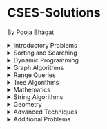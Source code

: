# CSES-Solutions

By Pooja Bhagat

<details>
<summary> Introductory Problems </summary> 

   * [Weird Algorithm](./IntroductoryProblems/WeirdAlgorithm.cpp)
   * [Missing Number](./IntroductoryProblems/MissingNumber.cpp)
   * [Repetitions](./IntroductoryProblems/Repetitions.cpp)
   * [Increasing Array](./IntroductoryProblems/IncreasingArray.cpp)
   * [Permutations](./IntroductoryProblems/Permutations.cpp)
   * [Number Spiral](./IntroductoryProblems/NumberSpiral.cpp)
   * [Two Knights](./IntroductoryProblems/TwoKnights.cpp)
   * [Two Sets](./IntroductoryProblems/TwoSets.cpp)
   * [Bit Strings](./IntroductoryProblems/BitStrings.cpp)
   * [Trailing Zeroes](./IntroductoryProblems/TrailingZeroes.cpp)
   * [Coin Piles](./IntroductoryProblems/CoinPiles.cpp)
   * [Palindrome Reorder](./IntroductoryProblems/PalindromeReorder.cpp)
   * [Gray Code](./IntroductoryProblems/GrayCode.cpp)
   * [Tower of Hanoi](./IntroductoryProblems/TowerofHanoi.cpp)
   * [Creating Strings I](./IntroductoryProblems/CreatingStringsI.cpp)
   * [Apple Division](./IntroductoryProblems/AppleDivision.cpp)
   * [Chessboard and Queens](./IntroductoryProblems/ChessboardAndQueens.cpp)
   * [Digit Queries](./IntroductoryProblems/DigitQueries.cpp)
   * [Grid Paths](./IntroductoryProblems/GridPaths.cpp)
</details>

<details>
<summary> Sorting and Searching </summary>

   * [Distinct Numbers](./SortingandSearching/DistinctNumbers.cpp)
   * [Apartments](./SortingandSearching/Apartments.cpp)
   * [Ferris Wheel](./SortingandSearching/FerrisWheel.cpp)
   * [Concert Tickets](./SortingandSearching/ConcertTickets.cpp)
   * [Restaurant Customers](./SortingandSearching/RestaurantCustomers.cpp)
   * [Movie Festival](./SortingandSearching/MovieFestival.cpp)
   * [Sum of Two Values](./SortingandSearching/SumofTwoValues.cpp)
   * [Maximum Subarray Sum](./SortingandSearching/MaximumSubarraySum.cpp)
   * [Stick Lengths](./SortingandSearching/StickLengths.cpp)
   * [Missing Coin Sum](./SortingandSearching/MissingCoinSum.cpp)
   * [Collecting Numbers](./SortingandSearching/CollectingNumbers.cpp)
   * [Collecting Numbers II](./SortingandSearching/CollectingNumbersII.cpp)
   * [Playlist](./SortingandSearching/Playlist.cpp)
   * [Towers](./SortingandSearching/Towers.cpp)
   * [Traffic Lights](./SortingandSearching/TrafficLights.cpp)
   * [Josephus Problem I](./SortingandSearching/JosephusProblemI.cpp)
   * [Josephus Problem II](./SortingandSearching/JosephusProblemII.cpp)
   * [Nested Ranges Check](./SortingandSearching/NestedRangesCheck.cpp)
   * [Nested Ranges Count](./SortingandSearching/NestedRangesCount.cpp)
   * [Room Allocation](./SortingandSearching/RoomAllocation.cpp)
   * [Factory Machines](./SortingandSearching/FactoryMachines.cpp)
   * [Tasks and Deadlines](./SortingandSearching/TasksandDeadlines.cpp)
   * [Reading Books](./SortingandSearching/ReadingBooks.cpp)
   * [Sum of Three Values](./SortingandSearching/SumofThreeValues.cpp)
   * [Sum of Four Values](./SortingandSearching/SumofFourValues.cpp)
   * [Nearest Smaller Values](./SortingandSearching/NearestSmallerValues.cpp)
   * [Subarray Sums I](./SortingandSearching/SubarraySumsI.cpp)
   * [Subarray Sums II](./SortingandSearching/SubarraySumsII.cpp)
   * [Subarray Divisibility](./SortingandSearching/SubarrayDivisibility.cpp)
   * [Subarray Distinct Values](./SortingandSearching/SubarrayDistinctValues.cpp)
   * [Array Division](./SortingandSearching/ArrayDivision.cpp)
   * [Sliding Median](./SortingandSearching/SlidingMedian.cpp)
   * [Sliding Cost](./SortingandSearching/SlidingCost.cpp)
   * [Movie Festival II](./SortingandSearching/MovieFestivalII.cpp)
   * [Maximum Subarray Sum II](./SortingandSearching/MaximumSubarraySumII.cpp)
</details>

<details>
<summary> Dynamic Programming </summary>

   * [Dice Combinations](./DynamicProgramming/DiceCombinations.cpp)
   * [Minimizing Coins](./DynamicProgramming/MinimizingCoins.cpp)
   * [Coin Combinations I](./DynamicProgramming/CoinCombinationsI.cpp)
   * [Coin Combinations II](./DynamicProgramming/CoinCombinationsII.cpp)
   * [Removing Digits](./DynamicProgramming/RemovingDigits.cpp)
   * [Grid Paths](./DynamicProgramming/GridPaths.cpp)
   * [Book Shop](./DynamicProgramming/BookShop.cpp)
   * [Array Description](./DynamicProgramming/ArrayDescription.cpp)
   * [Counting Towers](./DynamicProgramming/CountingTowers.cpp)
   * [Edit Distance](./DynamicProgramming/EditDistance.cpp)
   * [Rectangle Cutting](./DynamicProgramming/RectangleCutting.cpp)
   * [Money Sums](./DynamicProgramming/MoneySums.cpp)
   * [Removal Game](./DynamicProgramming/RemovalGame.cpp)
   * [Two Sets II](./DynamicProgramming/TwoSetsII.cpp)
   * [Increasing Subsequence](./DynamicProgramming/IncreasingSubsequence.cpp)
   * [Projects](./DynamicProgramming/Projects.cpp)
   * [Elevator Rides](./DynamicProgramming/ElevatorRides.cpp)
   * [Counting Tilings](./DynamicProgramming/CountingTilings.cpp)
   * [Counting Numbers](./DynamicProgramming/CountingNumbers.cpp)
</details>

<details>
<summary> Graph Algorithms </summary>

   * [Counting Rooms](./GraphAlgorithms/CountingRooms.cpp)
   * [Labyrinth](./GraphAlgorithms/Labyrinth.cpp)
   * [Building Roads](./GraphAlgorithms/BuildingRoads.cpp)
   * [Message Route](./GraphAlgorithms/MessageRoute.cpp)
   * [Building Teams](./GraphAlgorithms/BuildingTeams.cpp)
   * [Round Trip](./GraphAlgorithms/RoundTrip.cpp)
   * [Monsters](./GraphAlgorithms/Monsters.cpp)
   * [Shortest Routes I](./GraphAlgorithms/ShortestRoutesI.cpp)
   * [Shortest Routes II](./GraphAlgorithms/ShortestRoutesII.cpp)
   * [High Score](./GraphAlgorithms/HighScore.cpp)
   * [Flight Discount](./GraphAlgorithms/FlightDiscount.cpp)
   * [Cycle Finding](./GraphAlgorithms/CycleFinding.cpp)
   * [Flight Routes](./GraphAlgorithms/FlightRoutes.cpp)
   * [Round Trip II](./GraphAlgorithms/RoundTripII.cpp)
   * [Course Schedule](./GraphAlgorithms/CourseSchedule.cpp)
   * [Longest FLight Route](./GraphAlgorithms/LongestFlightRoute.cpp)
   * [Game Routes](./GraphAlgorithms/GameRoutes.cpp)
   * [Investigation](./GraphAlgorithms/Investigation.cpp)
   * [Planets Queries I](./GraphAlgorithms/PlanetsQueriesI.cpp)
   * [Planets Queries II](./GraphAlgorithms/PlanetsQueriesII.cpp)
   * [Planets Cycles](./GraphAlgorithms/PlanetsCycles.cpp)
   * [Road Reparation](./GraphAlgorithms/RoadReparation.cpp)
   * [Road Construction](./GraphAlgorithms/RoadConstruction.cpp)
   * [Flight Routes Check](./GraphAlgorithms/FightRoutesCheck.cpp)
   * [Planets and Kingdoms](./GraphAlgorithms/PlanetsandKingdoms.cpp)
   * [Giant Pizza](./GraphAlgorithms/GiantPizza.cpp)
   * [Coin Collector](./GraphAlgorithms/CoinCollecter.cpp)
   * [Mail Delivery](./GraphAlgorithms/MailDelivery.cpp)
   * [De Bruijin Sequence](./GraphAlgorithms/DeBruijinSequence.cpp)
   * [Teleporters Path](./GraphAlgorithms/TeleportersPath.cpp)
   * [Hamiltonian Flights](./GraphAlgorithms/HamiltonianFlights.cpp)
   * [Knight's Tour](./GraphAlgorithms/KnightsTour.cpp)
   * [Download Speed](./GraphAlgorithms/DownloadSpeed.cpp)
   * [Police Chase](./GraphAlgorithms/PoliceChase.cpp)
   * [School Dance](./GraphAlgorithms/SchoolDance.cpp)
   * [Distinct Routes](./GraphAlgorithms/DistinctRoutes.cpp)
</details>

<details>
<summary> Range Queries </summary>

   * [Range Sum Queries I](./RangeQueries/RangeSumQueriesI.cpp)
   * [Range Minimum Queries I](./RangeQueries/RangeMinimumQueriesI.cpp)
   * [Range Sum Queries II](./RangeQueries/RangeSumQueriesII.cpp)
   * [Range Minimum Queries II](./RangeQueries/RangeMinimumQueriesII.cpp)
   * [Range XOR Queries](./RangeQueries/RangeXORQueries.cpp)
   * [Range Update Queries](./RangeQueries/RangeUpdateQueries.cpp)
   * [Forest Queries](./RangeQueries/ForestQueries.cpp)
   * [Hotel Queries](./RangeQueries/HotelQueries.cpp)
   * [List Removals](./RangeQueries/ListRemovals.cpp)
   * [Salary Queries](./RangeQueries/SalaryQueries.cpp)
   * [Prefix Sum Queries](./RangeQueries/PrefixSumQueries.cpp)
   * [Pizzeria Queries](./RangeQueries/PizzeriaQueries.cpp)
   * [Subarray Sum Queries](./RangeQueries/SubarraySumQueries.cpp)
   * [Distinct Values Queries](./RangeQueries/DistinctValuesQueries.cpp)
   * [Increasing Array Queries](./RangeQueries/IncreasingArrayQueries.cpp)
   * [Forest Queries II](./RangeQueries/ForestQueriesII.cpp)
   * [Range Updates and Sums](./RangeQueries/RangeUpdatesandSums.cpp)
   * [Polynomial Queries](./RangeQueries/PolynomialQueries.cpp)
   * [Range Queries and Copies](./RangeQueries/RangeQueriesandCopies.cpp)
</details>

<details>
<summary> Tree Algorithms </summary>

   * [Subordinates](./TreeAlgorithms/Subordinates.cpp)
   * [Tree Matching](./TreeAlgorithms/TreeMatching.cpp)
   * [Tree Diameter](./TreeAlgorithms/TreeDiameter.cpp)
   * [Tree Distances I](./TreeAlgorithms/TreeDistancesI.cpp)
   * [Tree Distances II](./TreeAlgorithms/TreeDistancesII.cpp)
   * [Company Queries I](./TreeAlgorithms/CompanyQueriesI.cpp)
   * [Company Queries II](./TreeAlgorithms/CompanyQueriesII.cpp)
   * [Distance Queries](./TreeAlgorithms/DistanceQueries.cpp)
   * [Counting Paths](./TreeAlgorithms/CountingPaths.cpp)
   * [Subtree Queries](./TreeAlgorithms/SubtreeQueries.cpp)
   * [Path Queries](./TreeAlgorithms/PathQueries.cpp)
   * [Path Queries II]
   * [Distinct Colors](./TreeAlgorithms/DistinctColors.cpp)
   * [Finding a Centroid]
   * [Fixed-Length Paths I]
   * [Fixed-Length Paths II]
</details>

<details>
<summary> Mathematics </summary>

   * [Exponentiation](./Mathematics/Exponentiation.cpp)
   * [Exponentiation II](./Mathematics/ExponentiationII.cpp)
   * [Counting Divisors](./Mathematics/CountingDivisors.cpp)
   * [Common Divisors](./Mathematics/CommonDivisors.cpp)
   * [Sum of Divisors](./Mathematics/SumofDivisors.cpp)
   * [Binomial Coefficients](./Mathematics/BinomialCoefficients.cpp)
   * [Creating Strings II](./Mathematics/CreatingStringsII.cpp)
   * [Distributing Apples](./Mathematics/DistributingApples.cpp)
   * [Christmas Party](./Mathematics/ChristmasParty.cpp)
   * [Fibonacci Numbers](./Mathematics/FibonacciNumbers.cpp)
   * [Throwing Dice](./Mathematics/ThrowingDice.cpp)
   * [Graph Paths I](./Mathematics/GraphPathsI.cpp)
   * [Graph Paths II](./Mathematics/GraphPathsII.cpp)
   * [Dice Probability](./Mathematics/DiceProbability.cpp)
   * [Moving Robots](./Mathematics/MovingRobots.cpp)
   * [Candy Lottery](./Mathematics/CandyLottery.cpp)
   * [Inversion Probability](./Mathematics/InversionProbability.cpp)
   * [Stick Game](./Mathematics/StickGame.cpp)
   * [Nim Game I](./Mathematics/NimGameI.cpp)
   * [Nim Game II](./Mathematics/NimGameII.cpp)
   * [Stair Game](./Mathematics/StairGame.cpp)
</details>

<details>
<summary> String Algorithms </summary>

   * [Word Combinations](./StringAlgorithms/WordCombinations.cpp)
   * [String Matching](./StringAlgorithms/StringMatching.cpp)
   * [Finding Borders](./StringAlgorithms/FindingBorders.cpp)
   * [Finding Periods](./StringAlgorithms/FindingPeriods.cpp)
   * [Minimal Rotation](./StringAlgorithms/MinimalRotation.cpp)
   * [Longest Palindrome](./StringAlgorithms/LongestPalindrome.cpp)
   * [Required Substring](./StringAlgorithms/RequiredSubstring.cpp)
</details>

<details>
<summary> Geometry </summary>

   * [Point Location Test](./Geometry/PointLocationTest.cpp)
   * [Line Segment Intersection](./Geometry/LineSegmentIntersection.cpp)
   * [Polygon Area](./Geometry/PolygonArea.cpp)
   * [Point in Polygon](./Geometry/PointinPolygon.cpp)
   * [Polygon Lattice Points](./Geometry/PolygonLatticePoints.cpp)
   * [Minimum Euclidean Distance](./Geometry/MinimumEuclideanDistance.cpp)
   * [Convex Hull](./Geometry/ConvexHull.cpp)
</details>

<details>
<summary> Advanced Techniques </summary>
</details>

<details>
<summary> Additional Problems </summary>
</details>